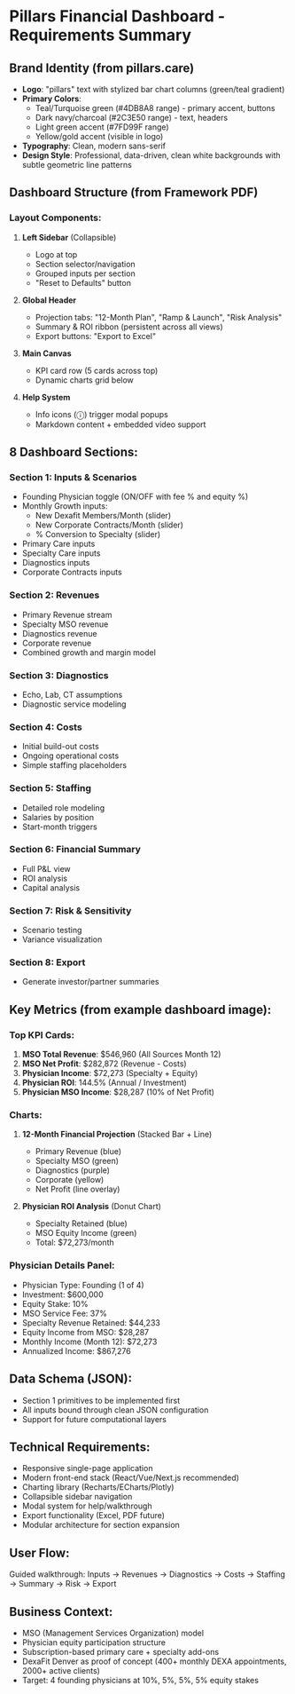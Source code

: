 # Pillars Financial Dashboard - Requirements Summary

## Brand Identity (from pillars.care)
- **Logo**: "pillars" text with stylized bar chart columns (green/teal gradient)
- **Primary Colors**: 
  - Teal/Turquoise green (#4DB8A8 range) - primary accent, buttons
  - Dark navy/charcoal (#2C3E50 range) - text, headers
  - Light green accent (#7FD99F range)
  - Yellow/gold accent (visible in logo)
- **Typography**: Clean, modern sans-serif
- **Design Style**: Professional, data-driven, clean white backgrounds with subtle geometric line patterns

## Dashboard Structure (from Framework PDF)

### Layout Components:
1. **Left Sidebar** (Collapsible)
   - Logo at top
   - Section selector/navigation
   - Grouped inputs per section
   - "Reset to Defaults" button

2. **Global Header**
   - Projection tabs: "12-Month Plan", "Ramp & Launch", "Risk Analysis"
   - Summary & ROI ribbon (persistent across all views)
   - Export buttons: "Export to Excel"

3. **Main Canvas**
   - KPI card row (5 cards across top)
   - Dynamic charts grid below

4. **Help System**
   - Info icons (ⓘ) trigger modal popups
   - Markdown content + embedded video support

## 8 Dashboard Sections:

### Section 1: Inputs & Scenarios
- Founding Physician toggle (ON/OFF with fee % and equity %)
- Monthly Growth inputs:
  - New Dexafit Members/Month (slider)
  - New Corporate Contracts/Month (slider)
  - % Conversion to Specialty (slider)
- Primary Care inputs
- Specialty Care inputs
- Diagnostics inputs
- Corporate Contracts inputs

### Section 2: Revenues
- Primary Revenue stream
- Specialty MSO revenue
- Diagnostics revenue
- Corporate revenue
- Combined growth and margin model

### Section 3: Diagnostics
- Echo, Lab, CT assumptions
- Diagnostic service modeling

### Section 4: Costs
- Initial build-out costs
- Ongoing operational costs
- Simple staffing placeholders

### Section 5: Staffing
- Detailed role modeling
- Salaries by position
- Start-month triggers

### Section 6: Financial Summary
- Full P&L view
- ROI analysis
- Capital analysis

### Section 7: Risk & Sensitivity
- Scenario testing
- Variance visualization

### Section 8: Export
- Generate investor/partner summaries

## Key Metrics (from example dashboard image):

### Top KPI Cards:
1. **MSO Total Revenue**: $546,960 (All Sources Month 12)
2. **MSO Net Profit**: $282,872 (Revenue - Costs)
3. **Physician Income**: $72,273 (Specialty + Equity)
4. **Physician ROI**: 144.5% (Annual / Investment)
5. **Physician MSO Income**: $28,287 (10% of Net Profit)

### Charts:
1. **12-Month Financial Projection** (Stacked Bar + Line)
   - Primary Revenue (blue)
   - Specialty MSO (green)
   - Diagnostics (purple)
   - Corporate (yellow)
   - Net Profit (line overlay)

2. **Physician ROI Analysis** (Donut Chart)
   - Specialty Retained (blue)
   - MSO Equity Income (green)
   - Total: $72,273/month

### Physician Details Panel:
- Physician Type: Founding (1 of 4)
- Investment: $600,000
- Equity Stake: 10%
- MSO Service Fee: 37%
- Specialty Revenue Retained: $44,233
- Equity Income from MSO: $28,287
- Monthly Income (Month 12): $72,273
- Annualized Income: $867,276

## Data Schema (JSON):
- Section 1 primitives to be implemented first
- All inputs bound through clean JSON configuration
- Support for future computational layers

## Technical Requirements:
- Responsive single-page application
- Modern front-end stack (React/Vue/Next.js recommended)
- Charting library (Recharts/ECharts/Plotly)
- Collapsible sidebar navigation
- Modal system for help/walkthrough
- Export functionality (Excel, PDF future)
- Modular architecture for section expansion

## User Flow:
Guided walkthrough: Inputs → Revenues → Diagnostics → Costs → Staffing → Summary → Risk → Export

## Business Context:
- MSO (Management Services Organization) model
- Physician equity participation structure
- Subscription-based primary care + specialty add-ons
- DexaFit Denver as proof of concept (400+ monthly DEXA appointments, 2000+ active clients)
- Target: 4 founding physicians at 10%, 5%, 5%, 5% equity stakes

